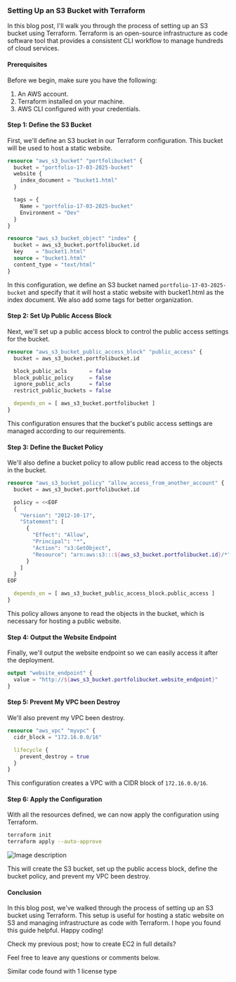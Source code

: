 ### Setting Up an S3 Bucket with Terraform

In this blog post, I'll walk you through the process of setting up an S3 bucket  using Terraform. Terraform is an open-source infrastructure as code software tool that provides a consistent CLI workflow to manage hundreds of cloud services.

#### Prerequisites

Before we begin, make sure you have the following:

1. An AWS account.
2. Terraform installed on your machine.
3. AWS CLI configured with your credentials.

#### Step 1: Define the S3 Bucket

First, we'll define an S3 bucket in our Terraform configuration. This bucket will be used to host a static website.

```terraform
resource "aws_s3_bucket" "portfolibucket" {
  bucket = "portfolio-17-03-2025-bucket"
  website {
    index_document = "bucket1.html"
  }

  tags = {
    Name = "portfolio-17-03-2025-bucket"
    Environment = "Dev"
  }
}

resource "aws_s3_bucket_object" "index" {
  bucket = aws_s3_bucket.portfolibucket.id
  key    = "bucket1.html"
  source = "bucket1.html"
  content_type = "text/html"
}
```

In this configuration, we define an S3 bucket named `portfolio-17-03-2025-bucket` and specify that it will host a static website with bucket1.html as the index document. We also add some tags for better organization.

#### Step 2: Set Up Public Access Block

Next, we'll set up a public access block to control the public access settings for the bucket.

```terraform
resource "aws_s3_bucket_public_access_block" "public_access" {
  bucket = aws_s3_bucket.portfolibucket.id

  block_public_acls       = false
  block_public_policy     = false
  ignore_public_acls      = false
  restrict_public_buckets = false

  depends_on = [ aws_s3_bucket.portfolibucket ]
}
```

This configuration ensures that the bucket's public access settings are managed according to our requirements.

#### Step 3: Define the Bucket Policy

We'll also define a bucket policy to allow public read access to the objects in the bucket.

```terraform
resource "aws_s3_bucket_policy" "allow_access_from_another_account" {
  bucket = aws_s3_bucket.portfolibucket.id

  policy = <<EOF
  {
    "Version": "2012-10-17",
    "Statement": [
      {
        "Effect": "Allow",
        "Principal": "*",
        "Action": "s3:GetObject",
        "Resource": "arn:aws:s3:::${aws_s3_bucket.portfolibucket.id}/*"
      }
    ]
  }
EOF

  depends_on = [ aws_s3_bucket_public_access_block.public_access ]
}
```

This policy allows anyone to read the objects in the bucket, which is necessary for hosting a public website.

#### Step 4: Output the Website Endpoint

Finally, we'll output the website endpoint so we can easily access it after the deployment.

```terraform
output "website_endpoint" {
  value = "http://${aws_s3_bucket.portfolibucket.website_endpoint}"
}
```

#### Step 5: Prevent My VPC been Destroy

We'll also prevent my VPC been destroy.

```terraform
resource "aws_vpc" "myvpc" {
  cidr_block = "172.16.0.0/16"

  lifecycle {
    prevent_destroy = true
  }
}
```

This configuration creates a VPC with a CIDR block of `172.16.0.0/16`.

#### Step 6: Apply the Configuration

With all the resources defined, we can now apply the configuration using Terraform.

```sh
terraform init
terraform apply --auto-approve
```


![Image description](https://dev-to-uploads.s3.amazonaws.com/uploads/articles/vnczb842b7nds9c7tyto.png)


This will create the S3 bucket, set up the public access block, define the bucket policy, and prevent my VPC been destroy.

#### Conclusion

In this blog post, we've walked through the process of setting up an S3 bucket using Terraform. This setup is useful for hosting a static website on S3 and managing infrastructure as code with Terraform. I hope you found this guide helpful. Happy coding!

Check my previous post; how to create EC2 in full details?

Feel free to leave any questions or comments below.

Similar code found with 1 license type
